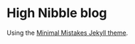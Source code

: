 # High Nibble blog

Using the [Minimal Mistakes Jekyll theme](https://github.com/mmistakes/minimal-mistakes).

